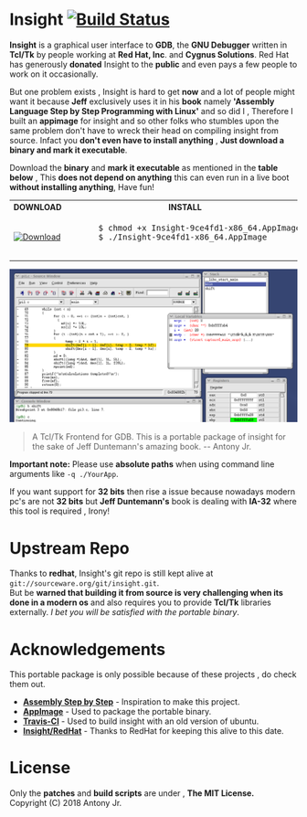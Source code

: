 # Insight [![Build Status](https://travis-ci.org/antony-jr/insight.svg?branch=master)](https://travis-ci.org/antony-jr/insight)
 
**Insight** is a graphical user interface to **GDB**, the **GNU Debugger** written in **Tcl/Tk** by people working at **Red Hat, Inc**. and **Cygnus Solutions**. Red Hat has generously **donated** Insight to the **public** and even pays a few people to work on it occasionally.

But one problem exists , Insight is hard to get **now** and a lot of people might want it because **Jeff** exclusively uses it in his
**book** namely **'Assembly Language Step by Step Programming with Linux'** and so did I , Therefore I built an **appimage** for insight and so other folks who stumbles upon the same problem don't have to wreck their head on compiling insight from source.
Infact you **don't even have to install anything** , **Just download a binary and mark it executable**.

Download the **binary** and **mark it executable** as mentioned in the **table below** , This **does not depend on anything**
this can even run in a live boot **without installing anything**, Have fun!

<p align="center">
 <table>
   <tr>
     <th >DOWNLOAD<br></th>
     <th >INSTALL</th>
   </tr>
   <tr>
     <td >
     <a href="https://github.com/antony-jr/insight/releases/download/continuous/Insight-9ce4fd1-x86_64.AppImage">
     <img src="https://img.shields.io/badge/Download-Insight--9ce4fd1--x86--64.AppImage-green.svg?longCache=true&style=for-the-badge" alt="Download" /  >
     </a>
     </td>
     <td>
     <pre>
      $ chmod +x Insight-9ce4fd1-x86_64.AppImage
      $ ./Insight-9ce4fd1-x86_64.AppImage
     </pre>
     </td>
   </tr>
 </table>
</p>

<p align=center>
<img src=.img/screenshot.png height=auto width=auto alt="Insight Debugger"> 
</p>


> A Tcl/Tk Frontend for GDB. This is a portable package of insight for the sake of Jeff Duntemann's amazing book.
> -- Antony Jr.


**Important note:** Please use **absolute paths** when using command line arguments like ``` -q ./YourApp ```.   

If you want support for **32 bits** then rise a issue because nowadays modern pc's are not **32 bits** but **Jeff Duntemann's** book is dealing with **IA-32** where this tool is required , Irony!


# Upstream Repo

Thanks to **redhat**, Insight's git repo is still kept alive at ```git://sourceware.org/git/insight.git```.   
But be **warned that building it from source is very challenging when its done in a modern os** and also requires you 
to provide **Tcl/Tk** libraries externally. *I bet you will be satisfied with the portable binary*.

# Acknowledgements

This portable package is only possible because of these projects , do check them out.

* **[Assembly Step by Step](https://www.amazon.com/Assembly-Language-Step-Step-Programming/dp/0470497025)** - Inspiration to make this project.
* **[AppImage](https://github.com/appimage/)** - Used to package the portable binary.
* **[Travis-CI](https://travis-ci.org)** - Used to build insight with an old version of ubuntu.
* **[Insight/RedHat](https://sourceware.org/insight/)** - Thanks to RedHat for keeping this alive to this date.

# License

Only the **patches** and **build scripts** are under , **The MIT License.**   
Copyright (C) 2018 Antony Jr.
